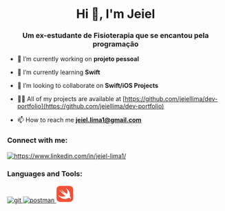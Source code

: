 <h1 align="center">Hi 👋, I'm Jeiel</h1>
<h3 align="center">Um ex-estudante de Fisioterapia que se encantou pela programação</h3>

- 🔭 I’m currently working on **projeto pessoal**

- 🌱 I’m currently learning **Swift**

- 👯 I’m looking to collaborate on **Swift/iOS Projects**

- 👨‍💻 All of my projects are available at [https://github.com/jeiellima/dev-portfolio](https://github.com/jeiellima/dev-portfolio)

- 📫 How to reach me **jeiel.lima1@gmail.com**

<h3 align="left">Connect with me:</h3>
<p align="left">
<a href="https://linkedin.com/in/https://www.linkedin.com/in/jeiel-lima1/" target="blank"><img align="center" src="https://raw.githubusercontent.com/rahuldkjain/github-profile-readme-generator/master/src/images/icons/Social/linked-in-alt.svg" alt="https://www.linkedin.com/in/jeiel-lima1/" height="30" width="40" /></a>
</p>

<h3 align="left">Languages and Tools:</h3>
<p align="left"> <a href="https://git-scm.com/" target="_blank" rel="noreferrer"> <img src="https://www.vectorlogo.zone/logos/git-scm/git-scm-icon.svg" alt="git" width="40" height="40"/> </a> <a href="https://postman.com" target="_blank" rel="noreferrer"> <img src="https://www.vectorlogo.zone/logos/getpostman/getpostman-icon.svg" alt="postman" width="40" height="40"/> </a> <a href="https://developer.apple.com/swift/" target="_blank" rel="noreferrer"> <img src="https://raw.githubusercontent.com/devicons/devicon/master/icons/swift/swift-original.svg" alt="swift" width="40" height="40"/> </a> </p>
